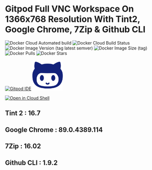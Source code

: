# Gitpod Full VNC Workspace On 1366x768 Resolution With Tint2, Google Chrome, 7Zip & Github CLI

![Docker Cloud Automated build](https://img.shields.io/docker/cloud/automated/baneeishaque/gitpod-workspace-full-vnc-1366x768-tint2-chrome-7z-gh)
![Docker Cloud Build Status](https://img.shields.io/docker/cloud/build/baneeishaque/gitpod-workspace-full-vnc-1366x768-tint2-chrome-7z-gh)
![Docker Image Version (tag latest semver)](https://img.shields.io/docker/v/baneeishaque/gitpod-workspace-full-vnc-1366x768-tint2-chrome-7z-gh/latest)
![Docker Image Size (tag)](https://img.shields.io/docker/image-size/baneeishaque/gitpod-workspace-full-vnc-1366x768-tint2-chrome-7z-gh/latest)
![Docker Pulls](https://img.shields.io/docker/pulls/baneeishaque/gitpod-workspace-full-vnc-1366x768-tint2-chrome-7z-gh)
![Docker Stars](https://img.shields.io/docker/stars/baneeishaque/gitpod-workspace-full-vnc-1366x768-tint2-chrome-7z-gh)

<a href="https://gitpod.io/#https://github.com/Baneeishaque/gitpod-workspace-full-vnc-1366x768-tint2-chrome-7z-gh"><img src="https://icons-for-free.com/iconfiles/png/512/gitpod-1324440164066425542.png" alt="Gitpod IDE" width="100" height="100"></a>
<a href="https://github1s.com/Baneeishaque/gitpod-workspace-full-vnc-1366x768-tint2-chrome-7z-gh"><img src="https://raw.githubusercontent.com/conwnet/github1s/master/resources/images/logo.svg" alt="Github1s Editor" width="100" height="100"></a>

[![Open in Cloud Shell](https://gstatic.com/cloudssh/images/open-btn.svg)](https://ssh.cloud.google.com/cloudshell/editor?cloudshell_git_repo=https://github.com/Baneeishaque/gitpod-workspace-full-vnc-1366x768-tint2-chrome-7z-gh)

## Tint 2 : 16.7
## Google Chrome : 89.0.4389.114
## 7Zip : 16.02
## Github CLI : 1.9.2

[//]: # "[![Gitpod ready-to-code](https://img.shields.io/badge/Gitpod-ready--to--code-blue?logo=gitpod)](https://gitpod.io/#https://github.com/Baneeishaque/gitpod-workspace-full-vnc-1366x768-tint2-chrome-7z-gh)"

